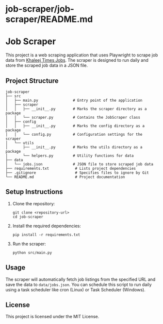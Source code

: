 # job-scraper/job-scraper/README.md

# Job Scraper

This project is a web scraping application that uses Playwright to scrape job data from [Khaleej Times Jobs](https://buzzon.khaleejtimes.com/ad-category/jobs-vacancies/). The scraper is designed to run daily and store the scraped job data in a JSON file.

## Project Structure

```
job-scraper
├── src
│   ├── main.py                # Entry point of the application
│   ├── scraper
│   │   ├── __init__.py        # Marks the scraper directory as a package
│   │   └── scraper.py         # Contains the JobScraper class
│   ├── config
│   │   ├── __init__.py        # Marks the config directory as a package
│   │   └── config.py          # Configuration settings for the scraper
│   └── utils
│       ├── __init__.py        # Marks the utils directory as a package
│       └── helpers.py         # Utility functions for data 
├── data
│   └── jobs.json              # JSON file to store scraped job data
├── requirements.txt            # Lists project dependencies
├── .gitignore                  # Specifies files to ignore by Git
└── README.md                   # Project documentation
```

## Setup Instructions

1. Clone the repository:
   ```
   git clone <repository-url>
   cd job-scraper
   ```

2. Install the required dependencies:
   ```
   pip install -r requirements.txt
   ```

3. Run the scraper:
   ```
   python src/main.py
   ```

## Usage

The scraper will automatically fetch job listings from the specified URL and save the data to `data/jobs.json`. You can schedule this script to run daily using a task scheduler like cron (Linux) or Task Scheduler (Windows).

## License

This project is licensed under the MIT License.